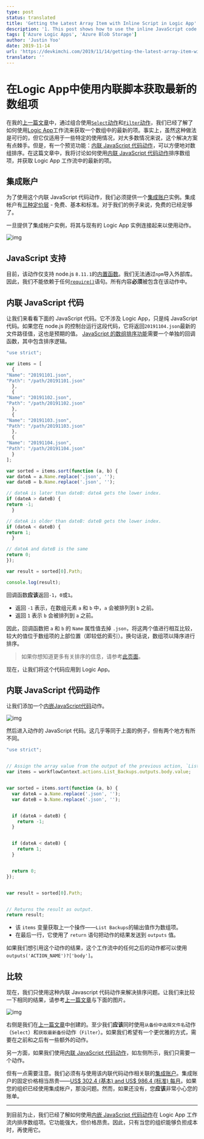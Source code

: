 ```yaml
---
type: post
status: translated
title: 'Getting the Latest Array Item with Inline Script in Logic App'
description: '1. This post shows how to use the inline JavaScript code action to perform the array sort in a Logic App workflow, and discuss what to consider to use this action. 2. Readers will learn how to use pure JavaScript code for array sort in Logic App workflow, and understand the cost implication and impact on its use.'
tags: ['Azure Logic Apps', 'Azure Blob Storage']
author: 'Justin Yoo'
date: 2019-11-14
url: 'https://devkimchi.com/2019/11/14/getting-the-latest-array-item-with-inline-script-in-logic-app/'
translator: ''
---
```


# 在Logic App中使用内联脚本获取最新的数组项

<ContentMeta />

在我的[上一篇文章](https://devkimchi.com/2019/11/06/getting-the-latest-array-item-in-logic-app/)中，通过组合使用[`Select`动作](https://docs.microsoft.com/azure/logic-apps/logic-apps-workflow-actions-triggers?WT.mc_id=devkimchicom-blog-juyoo#select-action)和[`Filter`动作](https://docs.microsoft.com/azure/logic-apps/logic-apps-workflow-actions-triggers?WT.mc_id=devkimchicom-blog-juyoo#query-action)，我们已经了解了如何使用[Logic App](https://docs.microsoft.com/azure/logic-apps/logic-apps-overview?WT.mc_id=devkimchicom-blog-juyoo)工作流来获取一个数组中的最新的项。事实上，虽然这种做法是可行的，但它仅适用于一些特定的使用情况，对大多数情况来说，这个解决方案有点棘手。但是，有一个预览功能：[内联 JavaScript 代码动作](https://docs.microsoft.com/azure/logic-apps/logic-apps-add-run-inline-code?WT.mc_id=devkimchicom-blog-juyoo)，可以方便地对数组排序。在这篇文章中，我将讨论如何使用[内联 JavaScript 代码动作](https://docs.microsoft.com/azure/logic-apps/logic-apps-add-run-inline-code?WT.mc_id=devkimchicom-blog-juyoo)排序数组项，并获取 Logic App 工作流中的最新的项。

## 集成账户

为了使用这个内联 JavaScript 代码动作，我们必须提供一个[集成账户](https://docs.microsoft.com/azure/logic-apps/logic-apps-enterprise-integration-create-integration-account?WT.mc_id=devkimchicom-blog-juyoo)实例。集成帐户有[三种定价层](https://docs.microsoft.com/azure/logic-apps/logic-apps-pricing?WT.mc_id=devkimchicom-blog-juyoo#integration-accounts) - 免费、基本和标准。对于我们的例子来说，免费的已经足够了。

一旦提供了集成帐户实例，将其与现有的 Logic App 实例连接起来以使用动作。

![img](https://sa0blogs.blob.core.windows.net/devkimchi/2019/11/getting-the-latest-array-item-with-inline-script-in-logic-app-03.png)

## JavaScript 支持

目前，该动作仅支持 node.js `8.11.1`的[内置函数](https://developer.mozilla.org/docs/Web/JavaScript/Reference/Global_Objects)。我们无法通过`npm`导入外部库。因此，我们不能依赖于任何[`require()`](https://nodejs.org/docs/latest-v8.x/api/modules.html#modules_require)语句。所有内容**必须**被包含在该动作中。

## 内联 JavaScript 代码

让我们来看看下面的 JavaScript 代码。它不涉及 Logic App，只是纯 JavaScript 代码。如果您在 node.js 的控制台运行这段代码，它将返回`20191104.json`最新的文件路径值，这也是预期的值。 [JavaScript 的数组排序功能](https://developer.mozilla.org/docs/Web/JavaScript/Reference/Global_Objects/Array/sort)需要一个单独的回调函数，其中包含排序逻辑。

```javascript
"use strict";

var items = [
  {
"Name": "20191101.json",
"Path": "/path/20191101.json"
  },
  {
"Name": "20191102.json",
"Path": "/path/20191102.json"
  },
  {
"Name": "20191103.json",
"Path": "/path/20191103.json"
  },
  {
"Name": "20191104.json",
"Path": "/path/20191104.json"
  }
];

var sorted = items.sort(function (a, b) {
var dateA = a.Name.replace('.json', '');
var dateB = b.Name.replace('.json', '');

// dateA is later than dateB: dateA gets the lower index.
if (dateA > dateB) {
return -1;
  }

// dateA is older than dateB: dateB gets the lower index.
if (dateA < dateB) {
return 1;
  }

// dateA and dateB is the same
return 0;
});

var result = sorted[0].Path;

console.log(result);
```

回调函数**应该**返回`-1`，`0`或`1`。

- 返回 `-1` 表示，在数组元素 `a` 和 `b` 中，`a` 会被排列到 `b` 之前。
- 返回 `1` 表示 `b` 会被排列到 `a` 之前。

因此，回调函数把 `a` 和 `b` 的 `Name` 属性值去掉 `.json`，将这两个值进行相互比较，较大的值位于数组项的上部位置（即较低的索引）。换句话说，数组项以降序进行排序。

> 如果你想知道更多有关排序的信息，请参考[此页面](https://developer.mozilla.org/docs/Web/JavaScript/Reference/Global_Objects/Array/sort#Description)。

现在，让我们将这个代码应用到 Logic App。

## 内联 JavaScript 代码动作

让我们添加一个[内嵌JavaScript代码](https://docs.microsoft.com/azure/logic-apps/logic-apps-add-run-inline-code?WT.mc_id=devkimchicom-blog-juyoo)动作。

![img](https://sa0blogs.blob.core.windows.net/devkimchi/2019/11/getting-the-latest-array-item-with-inline-script-in-logic-app-01.png)

然后进入动作的 JavaScript 代码。这几乎等同于上面的例子，但有两个地方有所不同。

```javascript
"use strict";


// Assign the array value from the output of the previous action, `List Backups`.
var items = workflowContext.actions.List_Backups.outputs.body.value;


var sorted = items.sort(function (a, b) {
  var dateA = a.Name.replace('.json', '');
  var dateB = b.Name.replace('.json', '');


  if (dateA > dateB) {
    return -1;
  }


  if (dateA < dateB) {
    return 1;
  }


  return 0;
});


var result = sorted[0].Path;


// Returns the result as output.
return result;
```

- 该 `items` 变量获取上一个操作——`List Backups`的输出值作为数组项。
- 在最后一行，它使用了 `return` 语句把动作的结果发送到 `outputs` 值。

如果我们想引用这个动作的结果，这个工作流中的任何之后的动作都可以使用`outputs('ACTION_NAME')?['body']`。

## 比较

现在，我们只使用这种内联 Javascript 代码动作来解决排序问题。让我们来比较一下相同的结果，请参考[上一篇文章](https://devkimchi.com/2019/11/06/getting-the-latest-array-item-in-logic-app/)与下面的图片。

![img](https://sa0blogs.blob.core.windows.net/devkimchi/2019/11/getting-the-latest-array-item-with-inline-script-in-logic-app-02.png)

右侧是我们在[上一篇文章](https://devkimchi.com/2019/11/06/getting-the-latest-array-item-in-logic-app/)中创建的。至少我们**应该**同时使用`从备份中选择文件名`动作（`Select`）和`获取最新备份`动作（`Filter`）。如果我们希望有一个更优雅的方式，需要在之前和之后有一些额外的动作。

另一方面，如果我们使用[内联 JavaScript 代码动作](https://docs.microsoft.com/azure/logic-apps/logic-apps-add-run-inline-code?WT.mc_id=devkimchicom-blog-juyoo)，如左侧所示，我们只需要一个动作。

但有一点需要注意。我们必须有与使用该内联代码动作相关联的[集成账户](https://docs.microsoft.com/azure/logic-apps/logic-apps-enterprise-integration-create-integration-account?WT.mc_id=devkimchicom-blog-juyoo)。集成账户的固定价格相当昂贵——[US$ 302.4 (基本) and US$ 986.4 (标准) 每月](https://azure.microsoft.com/pricing/details/logic-apps/?WT.mc_id=devkimchicom-blog-juyoo)。如果您的组织已经使用集成帐户，那没问题。然而，如果还没有，您**应该**非常小心您的账单。

------

到目前为止，我们已经了解如何使用[内嵌 JavaScript 代码动作](https://docs.microsoft.com/azure/logic-apps/logic-apps-add-run-inline-code?WT.mc_id=devkimchicom-blog-juyoo)在 Logic App 工作流内排序数组项。它功能强大，但价格昂贵。因此，只有当您的组织能够负担成本时，再使用它。
